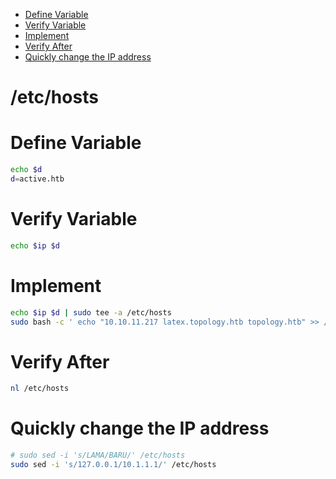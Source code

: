 - [Define Variable](#define-variable)
- [Verify Variable](#verify-variable)
- [Implement](#implement)
- [Verify After](#verify-after)
- [Quickly change the IP address](#quickly-change-the-ip-address)

# /etc/hosts
# Define Variable
```sh
echo $d
d=active.htb
```

# Verify Variable
```sh
echo $ip $d
```

# Implement
```sh
echo $ip $d | sudo tee -a /etc/hosts
sudo bash -c ' echo "10.10.11.217 latex.topology.htb topology.htb" >> /etc/hosts'
```

# Verify After
```sh
nl /etc/hosts
```

# Quickly change the IP address
```sh
# sudo sed -i 's/LAMA/BARU/' /etc/hosts
sudo sed -i 's/127.0.0.1/10.1.1.1/' /etc/hosts
```